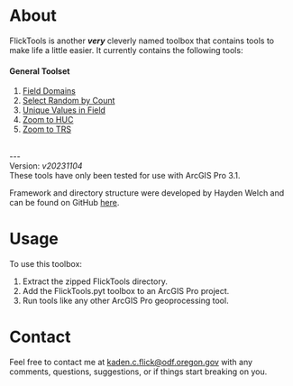 # About
FlickTools is another ***very*** cleverly named toolbox that contains tools to make life a little easier. It currently contains the following tools:

#### General Toolset
1. [Field Domains](docs/README_FieldDomains.md)
2. [Select Random by Count](docs/README_SelectRandomByCount.md)
3. [Unique Values in Field](docs/README_UniqueValuesInField.md)
4. [Zoom to HUC](docs/README_ZoomToHUC.md)
5. [Zoom to TRS](docs/README_ZoomToTRS.md)

<br>---<br>
Version: *v20231104*<br>
These tools have only been tested for use with ArcGIS Pro 3.1.

Framework and directory structure were developed by Hayden Welch and can be found on GitHub [here](https://github.com/hwelch-fle/pytframe).

# Usage
To use this toolbox:

1. Extract the zipped FlickTools directory.
2. Add the FlickTools.pyt toolbox to an ArcGIS Pro project.
3. Run tools  like any other ArcGIS Pro geoprocessing tool.

# Contact
Feel free to contact me at <kaden.c.flick@odf.oregon.gov> with any comments, questions, suggestions, or if things start breaking on you.